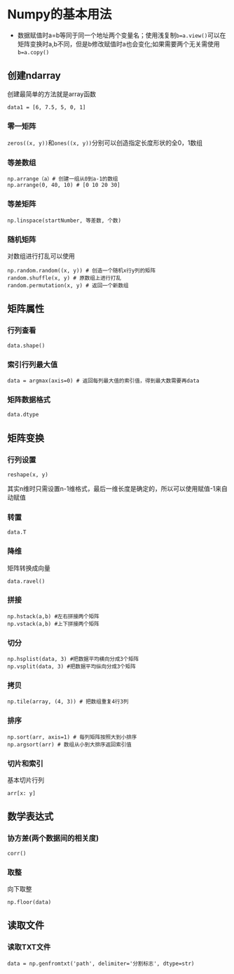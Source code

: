 # Numpy的基本用法
* 数据赋值时a=b等同于同一个地址两个变量名；使用浅复制`b=a.view()`可以在矩阵变换时a,b不同，但是b修改赋值时a也会变化;如果需要两个无关需使用`b=a.copy()`
## 创建ndarray 
创建最简单的方法就是array函数
```
data1 = [6, 7.5, 5, 0, 1]
```
### 零一矩阵
 `zeros((x, y))`和`ones((x, y))`分别可以创造指定长度形状的全0，1数组
### 等差数组 
```
np.arrange（a）# 创建一组从0到a-1的数组
np.arrange(0, 40, 10) # [0 10 20 30]
```
### 等差矩阵
```
np.linspace(startNumber, 等差数, 个数)
```
### 随机矩阵
对数组进行打乱可以使用
```
np.random.random((x, y)) # 创造一个随机x行y列的矩阵
random.shuffle(x, y) # 原数组上进行打乱
random.permutation(x, y) # 返回一个新数组
```

## 矩阵属性
### 行列查看
```
data.shape()
```
### 索引行列最大值
```
data = argmax(axis=0) # 返回每列最大值的索引值，得到最大数需要再data
```
### 矩阵数据格式
```
data.dtype
```

## 矩阵变换
### 行列设置
```
reshape(x, y)
```
其实n维时只需设置n-1维格式，最后一维长度是确定的，所以可以使用赋值-1来自动赋值
### 转置
```
data.T
```
### 降维
矩阵转换成向量
```
data.ravel()
```
### 拼接
```
np.hstack(a,b) #左右拼接两个矩阵
np.vstack(a,b) #上下拼接两个矩阵
```
### 切分
```
np.hsplist(data, 3) #把数据平均横向分成3个矩阵
np.vsplit(data, 3) #把数据平均纵向分成3个矩阵
```
### 拷贝
```
np.tile(array, (4, 3)) # 把数组重复4行3列
```
### 排序
```
np.sort(arr, axis=1) # 每列矩阵按照大到小排序
np.argsort(arr) # 数组从小到大排序返回索引值
```
### 切片和索引
基本切片行列
```
arr[x: y]
```


## 数学表达式
### 协方差(两个数据间的相关度)
```
corr()
```
### 取整
向下取整
```
np.floor(data)
```

## 读取文件
### 读取TXT文件
```
data = np.genfromtxt('path', delimiter='分割标志', dtype=str)
```